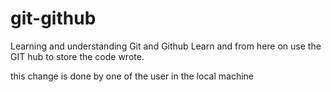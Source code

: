 # git-github
Learning and understanding Git and Github
Learn and from here on use the GIT hub to store the code wrote.

this change is done by one of the user in the local machine
